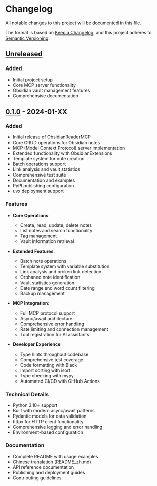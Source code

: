 # Changelog

All notable changes to this project will be documented in this file.

The format is based on [Keep a Changelog](https://keepachangelog.com/en/1.0.0/),
and this project adheres to [Semantic Versioning](https://semver.org/spec/v2.0.0.html).

## [Unreleased]

### Added
- Initial project setup
- Core MCP server functionality
- Obsidian vault management features
- Comprehensive documentation

## [0.1.0] - 2024-01-XX

### Added
- Initial release of ObsidianReaderMCP
- Core CRUD operations for Obsidian notes
- MCP (Model Context Protocol) server implementation
- Extended functionality with ObsidianExtensions
- Template system for note creation
- Batch operations support
- Link analysis and vault statistics
- Comprehensive test suite
- Documentation and examples
- PyPI publishing configuration
- uvx deployment support

### Features
- **Core Operations**:
  - Create, read, update, delete notes
  - List notes and search functionality
  - Tag management
  - Vault information retrieval

- **Extended Features**:
  - Batch note operations
  - Template system with variable substitution
  - Link analysis and broken link detection
  - Orphaned note identification
  - Vault statistics generation
  - Date range and word count filtering
  - Backup management

- **MCP Integration**:
  - Full MCP protocol support
  - Async/await architecture
  - Comprehensive error handling
  - Rate limiting and connection management
  - Tool registration for AI assistants

- **Developer Experience**:
  - Type hints throughout codebase
  - Comprehensive test coverage
  - Code formatting with Black
  - Import sorting with isort
  - Type checking with mypy
  - Automated CI/CD with GitHub Actions

### Technical Details
- Python 3.10+ support
- Built with modern async/await patterns
- Pydantic models for data validation
- httpx for HTTP client functionality
- Comprehensive logging and error handling
- Environment-based configuration

### Documentation
- Complete README with usage examples
- Chinese translation (README_zh.md)
- API reference documentation
- Publishing and deployment guides
- Contributing guidelines

[Unreleased]: https://github.com/QianJue-CN/ObsidianReaderMCP/compare/v0.1.0...HEAD
[0.1.0]: https://github.com/QianJue-CN/ObsidianReaderMCP/releases/tag/v0.1.0
